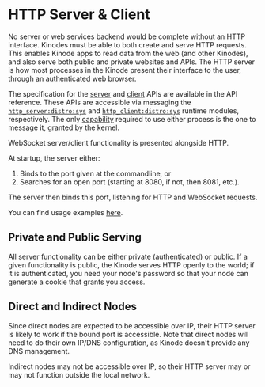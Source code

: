 # HTTP Server & Client

No server or web services backend would be complete without an HTTP interface.
Kinodes must be able to both create and serve HTTP requests.
This enables Kinode apps to read data from the web (and other Kinodes), and also serve both public and private websites and APIs.
The HTTP server is how most processes in the Kinode present their interface to the user, through an authenticated web browser.

The specification for the [server](../apis/http_server.md) and [client](../apis/http_client.md) APIs are available in the API reference.
These APIs are accessible via messaging the [`http_server:distro:sys`](https://github.com/kinode-dao/kinode/blob/main/kinode/src/http/server.rs) and [`http_client:distro:sys`](https://github.com/kinode-dao/kinode/blob/main/kinode/src/http/client.rs) runtime modules, respectively.
The only [capability](../system/process/capabilities.md) required to use either process is the one to message it, granted by the kernel.

WebSocket server/client functionality is presented alongside HTTP.

At startup, the server either:

1. Binds to the port given at the commandline, or
2. Searches for an open port (starting at 8080, if not, then 8081, etc.).

The server then binds this port, listening for HTTP and WebSocket requests.

You can find usage examples [here](../cookbook/talking_to_the_outside_world.md).

## Private and Public Serving

All server functionality can be either private (authenticated) or public.
If a given functionality is public, the Kinode serves HTTP openly to the world; if it is authenticated, you need your node's password so that your node can generate a cookie that grants you access.

## Direct and Indirect Nodes

Since direct nodes are expected to be accessible over IP, their HTTP server is likely to work if the bound port is accessible.
Note that direct nodes will need to do their own IP/DNS configuration, as Kinode doesn't provide any DNS management.

Indirect nodes may not be accessible over IP, so their HTTP server may or may not function outside the local network.